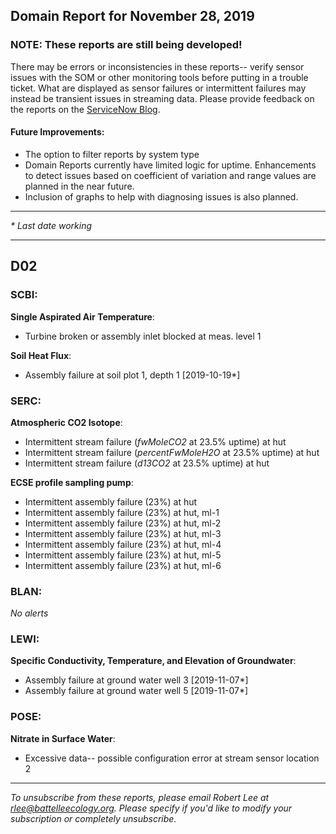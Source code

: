 ## Domain Report for November 28, 2019


### NOTE: These reports are still being developed!
There may be errors or inconsistencies in these reports-- verify sensor issues with the SOM or other monitoring tools before putting in a trouble ticket. What are displayed as sensor failures or intermittent failures may instead be transient issues in streaming data.
Please provide feedback on the reports on the [ServiceNow Blog](https://neon.service-now.com/community?id=community_blog&sys_id=9b4fbe8adbed734017ecf9041d9619be).

#### Future Improvements: 
 - The option to filter reports by system type 
 - Domain Reports currently have limited logic for uptime. Enhancements to detect issues based on coefficient of variation and range values are planned in the near future.
 - Inclusion of graphs to help with diagnosing issues is also planned.

***

_* Last date working_

***
## D02

### SCBI:

**Single Aspirated Air Temperature**:
 - Turbine broken or assembly inlet blocked at meas. level 1

**Soil Heat Flux**:
 - Assembly failure at soil plot 1, depth 1 [2019-10-19*]

### SERC:

**Atmospheric CO2 Isotope**:
 - Intermittent stream failure (_fwMoleCO2_ at 23.5% uptime) at hut
 - Intermittent stream failure (_percentFwMoleH2O_ at 23.5% uptime) at hut
 - Intermittent stream failure (_d13CO2_ at 23.5% uptime) at hut

**ECSE profile sampling pump**:
 - Intermittent assembly failure (23%) at hut
 - Intermittent assembly failure (23%) at hut, ml-1
 - Intermittent assembly failure (23%) at hut, ml-2
 - Intermittent assembly failure (23%) at hut, ml-3
 - Intermittent assembly failure (23%) at hut, ml-4
 - Intermittent assembly failure (23%) at hut, ml-5
 - Intermittent assembly failure (23%) at hut, ml-6

### BLAN:

_No alerts_

### LEWI:

**Specific Conductivity, Temperature, and Elevation of Groundwater**:
 - Assembly failure at ground water well 3 [2019-11-07*]
 - Assembly failure at ground water well 5 [2019-11-07*]

### POSE:

**Nitrate in Surface Water**:
 - Excessive data-- possible configuration error at stream sensor location 2

***

_To unsubscribe from these reports, please email Robert Lee at rlee@battelleecology.org. Please specify if you'd like to modify your subscription or completely unsubscribe._
